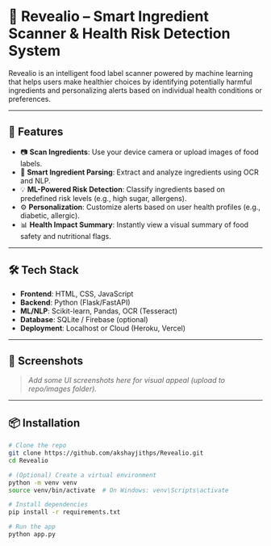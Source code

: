 # 🧠 Revealio – Smart Ingredient Scanner & Health Risk Detection System

Revealio is an intelligent food label scanner powered by machine learning that helps users make healthier choices by identifying potentially harmful ingredients and personalizing alerts based on individual health conditions or preferences.

---

## 🚀 Features

- 📷 **Scan Ingredients**: Use your device camera or upload images of food labels.
- 🧪 **Smart Ingredient Parsing**: Extract and analyze ingredients using OCR and NLP.
- 💡 **ML-Powered Risk Detection**: Classify ingredients based on predefined risk levels (e.g., high sugar, allergens).
- ⚙️ **Personalization**: Customize alerts based on user health profiles (e.g., diabetic, allergic).
- 📊 **Health Impact Summary**: Instantly view a visual summary of food safety and nutritional flags.

---

## 🛠️ Tech Stack

- **Frontend**: HTML, CSS, JavaScript
- **Backend**: Python (Flask/FastAPI)
- **ML/NLP**: Scikit-learn, Pandas, OCR (Tesseract)
- **Database**: SQLite / Firebase (optional)
- **Deployment**: Localhost or Cloud (Heroku, Vercel)

---

## 📸 Screenshots

> _Add some UI screenshots here for visual appeal (upload to repo/images folder)._

---

## 📦 Installation

```bash
# Clone the repo
git clone https://github.com/akshayjithps/Revealio.git
cd Revealio

# (Optional) Create a virtual environment
python -m venv venv
source venv/bin/activate  # On Windows: venv\Scripts\activate

# Install dependencies
pip install -r requirements.txt

# Run the app
python app.py
